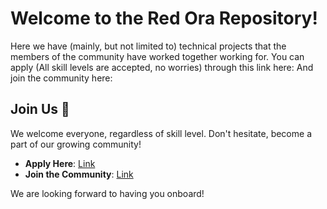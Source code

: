 # Welcome to the Red Ora Repository!

Here we have (mainly, but not limited to) technical projects that the members of the community have worked together working for. 
You can apply (All skill levels are accepted, no worries) through this link here:
And join the community here:
## Join Us :handshake:

We welcome everyone, regardless of skill level. Don't hesitate, become a part of our growing community!

- **Apply Here**: [Link](https://docs.google.com/forms/d/1vqH9TNkyaiGieHlvi1IUtZSzo5Ppa3hmcOLVHcQrbYw)
- **Join the Community**: [Link](https://discord.gg/mn6K5Y6Rvp)

We are looking forward to having you onboard!

